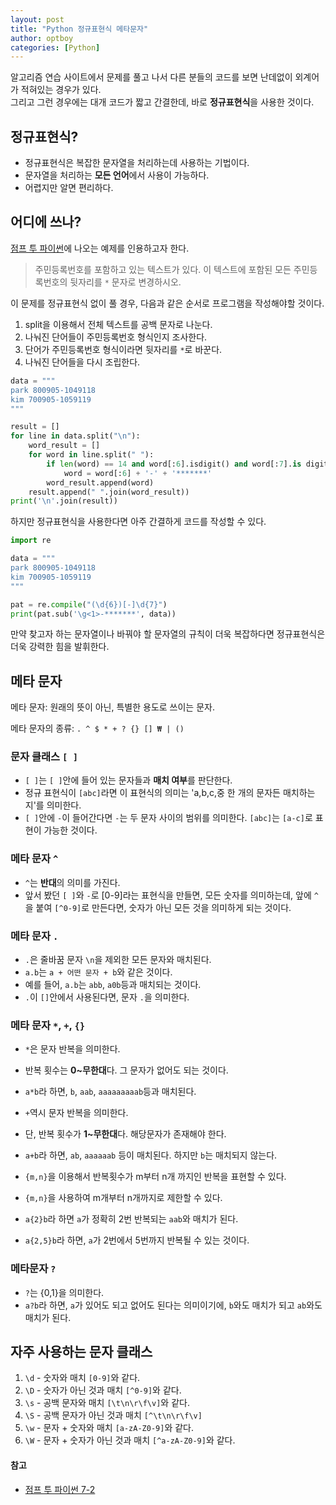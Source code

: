```yaml
---
layout: post
title: "Python 정규표현식 메타문자"
author: optboy
categories: [Python]
---
```


알고리즘 연습 사이트에서 문제를 풀고 나서 다른 분들의 코드를 보면 난데없이 외계어가 적혀있는 경우가 있다.  
그리고 그런 경우에는 대개 코드가 짧고 간결한데, 바로 **정규표현식**을 사용한 것이다.  

## 정규표현식?
- 정규표현식은 복잡한 문자열을 처리하는데 사용하는 기법이다. 
- 문자열을 처리하는 **모든 언어**에서 사용이 가능하다.
- 어렵지만 알면 편리하다.

## 어디에 쓰나?
[점프 투 파이썬](https://wikidocs.net/4308)에 나오는 예제를 인용하고자 한다.  

> 주민등록번호를 포함하고 있는 텍스트가 있다. 이 텍스트에 포함된 모든 주민등록번호의 뒷자리를 `*` 문자로 변경하시오.

이 문제를 정규표현식 없이 풀 경우, 다음과 같은 순서로 프로그램을 작성해야할 것이다.
1. split을 이용해서 전체 텍스트를 공백 문자로 나눈다.
2. 나눠진 단어들이 주민등록번호 형식인지 조사한다.
3. 단어가 주민등록번호 형식이라면 뒷자리를 `*`로 바꾼다.
4. 나눠진 단어들을 다시 조립한다.

```python
data = """
park 800905-1049118
kim 700905-1059119
"""

result = []
for line in data.split("\n"):
    word_result = []
    for word in line.split(" "):
        if len(word) == 14 and word[:6].isdigit() and word[:7].is digit():
            word = word[:6] + '-' + '*******'
        word_result.append(word)
    result.append(" ".join(word_result))
print('\n'.join(result))
```

하지만 정규표현식을 사용한다면 아주 간결하게 코드를 작성할 수 있다.
```python
import re

data = """
park 800905-1049118
kim 700905-1059119
"""

pat = re.compile("(\d{6})[-]\d{7}")
print(pat.sub('\g<1>-*******', data))
```

만약 찾고자 하는 문자열이나 바꿔야 할 문자열의 규칙이 더욱 복잡하다면 정규표현식은 더욱 강력한 힘을 발휘한다.

## 메타 문자  

메타 문자: 원래의 뜻이 아닌, 특별한 용도로 쓰이는 문자.  

메타 문자의 종류: `. ^ $ * + ? {} [] ₩ | ()`

### 문자 클래스 `[ ]`
- `[ ]`는 `[ ]`안에 들어 있는 문자들과 **매치 여부**를 판단한다. 
- 정규 표현식이 `[abc]`라면 이 표현식의 의미는 'a,b,c,중 한 개의 문자든 매치하는 지'를 의미한다. 
- `[ ]`안에 `-`이 들어간다면 `-`는 두 문자 사이의 범위를 의미한다. `[abc]`는 `[a-c]`로 표현이 가능한 것이다.

### 메타 문자 `^`
- `^`는 **반대**의 의미를 가진다.
- 앞서 봤던 `[ ]`와 `-`로 [0-9]라는 표현식을 만들면, 모든 숫자를 의미하는데, 앞에 `^`을 붙여 `[^0-9]`로 만든다면, 숫자가 아닌 모든 것을 의미하게 되는 것이다.

### 메타 문자 `.`
- `.`은 줄바꿈 문자 `\n`을 제외한 모든 문자와 매치된다.
- `a.b`는 `a + 어떤 문자 + b`와 같은 것이다.
- 예를 들어, `a.b`는 `abb`, `a0b`등과 매치되는 것이다.
- `.`이 `[]`안에서 사용된다면, 문자 `.`을 의미한다.  

### 메타 문자 `*`, `+`, `{}`
- `*`은 문자 반복을 의미한다.
- 반복 횟수는 **0~무한대**다. 그 문자가 없어도 되는 것이다.
- `a*b`라 하면, `b`, `aab`, `aaaaaaaaab`등과 매치된다.  

- `+`역시 문자 반복을 의미한다.
- 단, 반복 횟수가 **1~무한대**다. 해당문자가 존재해야 한다.
- `a+b`라 하면, `ab`, `aaaaaab` 등이 매치된다. 하지만 `b`는 매치되지 않는다.  

- `{m,n}`을 이용해서 반복횟수가 m부터 n개 까지인 반복을 표현할 수 있다.
- `{m,n}`을 사용하여 m개부터 n개까지로 제한할 수 있다.
- `a{2}b`라 하면 `a`가 정확히 2번 반복되는 `aab`와 매치가 된다.
- `a{2,5}b`라 하면, `a`가 2번에서 5번까지 반복될 수 있는 것이다.

### 메타문자 `?`
- `?`는 {0,1}을 의미한다.
- `a?b`라 하면, `a`가 있어도 되고 없어도 된다는 의미이기에, `b`와도 매치가 되고 `ab`와도 매치가 된다.

## 자주 사용하는 문자 클래스
1. `\d` - 숫자와 매치 `[0-9]`와 같다.
2. `\D` - 숫자가 아닌 것과 매치 `[^0-9]`와 같다.
3. `\s` - 공백 문자와 매치 `[\t\n\r\f\v]`와 같다.
4. `\S` - 공백 문자가 아닌 것과 매치 `[^\t\n\r\f\v]`
5. `\w` - 문자 + 숫자와 매치 `[a-zA-Z0-9]`와 같다. 
6. `\W` - 문자 + 숫자가 아닌 것과 매치 `[^a-zA-Z0-9]`와 같다.


#### 참고
- [점프 투 파이썬 7-2](https://wikidocs.net/4308)